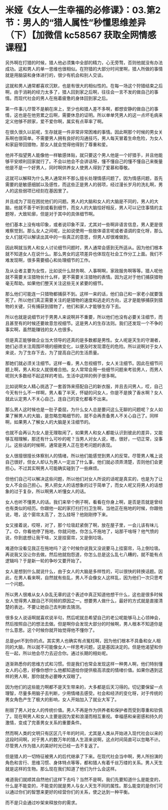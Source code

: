 # 米娅《女人一生幸福的必修课》：03.第2节：男人的“猎人属性”秒懂思维差异（下）【加微信 kc58567 获取全网情感课程】

另外啊在打猎的时候，猎人他必须集中全部的精力，心无旁骛，否则他就没有办法成功。这和男人的单一思维也很相似。在狩猎的大部分时间里啊，猎人所做的事情就是用脑袋和身体进行的，很少有机会和别人交谈。

这就和男人通常都喜欢沉默，也是有很大的相似性的。在每一场这个狩猎结束之后啊，由于消耗的经力太多了，猎人回到家之后啊，往往会一言不发的做自己的事情。而现代社会的男人在拖着疲惫的身体回到家之后。

第一件事儿尽管不是躺在床上，至少也和猎人差不多啊，都想安静的做自己的事情，这也是在他劳累之后啊，需要休息的证明。所以单单凭男人的这一点坏毛病来定义他够不顾家，爱不爱你啊，属实有点草率了啊。

在很久很久以前呢，生存就是一件非常非常困难的事情。因此啊那个时候的男女关系啊也很简单。不需要男人拥有良好的沟通技巧，男人每天冒着生命危险，为女人和家庭带回猎物，那女人就会觉得他得到了尊重和爱。

他并不指望男人能像他一样敏感体贴，就只要这个男人他是一个好猎手，并且他能够平安顺利回家就行了。不会以他会不会讲话呀，懂不懂自己的懂不懂自己来衡量他是不是一个好男人，同时啊供养女人使男人得到了爱慕和尊敬。

这就可以解释为什么男人通常并不那么擅长处理情感问题了。因为情感问题，首先需要的是敏感细腻以及感性，而这些正是男人的弱项，经过漫长岁月的洗礼啊，男人的这些弱项已经刻在基因里了。

并且成为了现在困扰他们的问题。男人的大脑和女人的大脑是不同的，男人的大脑，他就不善于听到或看到细节，而女人的大脑恰好相反，男人可以记住事情的主题呀，大致轮廓，但是对于其中的具体细节啊。

他们基本上没有啥印象，或者说印象不深，尤其对一些啊非语言信息，男人更是很难察觉到。那么女人之间呢，比如说使用一些肢体语言呢或者语调的变化呀，那么女人们就可以解读出其中的一些真正的意思，但男人却很难做到。

因此啊就当男人和女人讨论细节问题时，男人通常会感到无所适从。因为他们根本就不知道女人在说什么。那么男女的这项差异也体现在社会工作分工上面。我们不难发现啊，很多需要细心和处理细节的工作。

及从业者主要为女性，比如说什么财务啊、人事啊啊，家政服务啊等等。猎人呢他就不需要关注猎物长什么样，更不需要关注猎物的表情。因为这对于他们捕获猎物毫无帮助。如果他们整天关注这些无关紧要的细节。

那么他们可能连一只猎物都捕获不到。这样一来的话，他们自己和一家老小就要饿死了。所以他们真正需要关注的是猎物的速度和逃走的方向，这才是能够捕获到猎物的关键，只有捕获到猎物了，他们和家人才能够生存下去。

所以也就是说细节对于男男人来说啊并不重要，所以他们也没有必要关注细节，而且甚至有的时候还要故意忽视细节。这是男人的生存法则。我们还发现一个不争的事实啊，虽然能赚钱的女人也很多。

但是真正能够做企业当大领导的还真的是多数都是男性。女人呢是天生的守潮者，她们必须关注周围环境的细微变化，以便及时发现潜在的危险。所以说啊对于女人来说，为了生存下去，为了提高自己的生活质量。

那她们就必须关注细节。这样一看，男人忽视细节，女人关注细节。因此在细节问题上啊，男人和女人就很难合拍。女人常常会用一些细节问题来考验男人，而男人呢则大多数经不起这样的考验。生活中这样的例子很多啊。

比如说啊女人精心挑选了一套首饰来搭配自己的新衣服，并且去问男人，哎，自己今天有什么不一样啊，男人看了半天，怀疑的问女人，你是不是换了香水啊？女人就此认定男人不关心自己，连自己的变化都看不出来。

那么男人这时候也是一肚子委屈，为什么女人总是要问这么无聊的问题呢？女人如果了解男人的大脑，是忽略忽略细节的，就不会再责备男人不关心自己了。同样啊，如果男人了解女人的大脑是关注细节的。

也就不会再认为女人是无理取闹了。如果男人和女人都能认识到彼此的差异，又能够互相理解，那还有什么可吵的呢？当男人对女人说，嗯，很好，一切正常，没事儿。这些话的时候啊，通常是男人正在思考问题的表现。

女人很擅很擅长体察别人的情绪，所以他们能感觉到男人的反常。尽管男人嘴上说自己很好，但女人却认为男人一定出了什么事，他们就必须弄清楚，否则他们会更担心。不过其实啊男人可能确实碰到了一些麻烦。

但他们自己可以解决这些问题，所以他们对女人所说的话呢是真实的，也是为了让女人不会自己担心。男人把女人的话想象的过于简单了，而女人呢又将男人的话想象的过于复杂，所以啊男人听懂女人的话。

女人也听不懂男人的话。我们来举个例子啊，看看在你身上啊，是否是否就是曾经也有类似的经历。你跟他一起的家打扫打扫卫生啊，当他正在拖地的时候，你跟他说，嗯，这个窗帘太高了，怎么挂呀？他刚刚停下来。

女又接着说，哎呀，对了，那个垃圾赶紧倒了啊，放在屋子里，一会儿该有味儿了。😊，你看他停了拖地，你就问他，你怎么不拖地了，站那干啥呀？他气愤的说，你到底想让我干啥，又是挂窗帘，又是倒垃圾。

难道你没看见我正在拖地吗？这个时候你说我又没说要马上挂窗帘，马上倒垃圾。再说我又没让你去做。然后他就抱怨道，你怎么总是这么乱七八糟的，就不能有点逻辑吗？于是新一轮的争吵又要开始了。

女人是想到什么就说什么，由于女人的大脑是多样性的，可以很快的转换话题。因此，在男人看来啊，自然就有些乱，男人不会像女人这样乱，因为他们一次只思考一个问题。

所以男人很难从女人杂乱无章的这个表述中真正知道他想干什么，这也是很多时候女人觉得男人跟自己不同频的原因之一。想要男人做什么，最好的方式就是直接清楚的表达，不要让她自己去判断去猜测。

很多女人说话啊就喜欢说半句，然后呢就总希望自己的老公呢能够马上心领神会，然后按照自己的想法去做。但是啊你会发现大部分的时候啊，男人根本不知道你是什么意思。这个时候你就开始觉得他不懂你了。

总是get不到你的点。其实男人也确实有点冤枉啊，因为他们根本不具备和女人相同的大脑，所以就不可能像女人一样思考问题，这是基因决定的。但是他渴望和你在一起，所以他会尽力去迎合你。通过长期的相处呢。

逐渐熟悉你的思维方式和习惯。但是我们也常会发现这样一种男人啊，他们特别懂女人的心思，好像你想什么他都知道给你提供极高浓度的情绪价值。如果你遇到这样的男人啊，那你就务必要睁大双眼了。

因为他们的这些能力啊都不是天生带来的，大多都是后天习得的。切记要保留一点理智，尽量多用脑子去判断，少用情绪去感受。社会和经济的变化呀，对于传统的男女角色产生了极大的影响，女人开始加入了就业大军了。

削弱了男人对女人的传统价值。男人不再是作为供养者和保护者而受到尊重和钦佩了。现在啊男人和女人主要是因为爱和浪漫而相互重视。幸福感和亲密感和持久的激情，变成了完善男女关系的重要条件。

然而啊人类的文明只有区区几千年的时间，尤其是人类从开始进入现代社会以来的这段时间啊，对于男人的数万年的猎人生涯来说啊，这点时间简直可以忽略不计。尽管男人作为猎人的美好时光已经一去不复返了。

但是猎人的一切特征被男人的后代继承了下来。在现代社会当中啊，男人所扮演的角色和言行、思维习惯、身体特点等等，都和猎人有着千丝万缕的关系。男人天生就是这样的生物。那么现在我们知道了他们为什么会这样。

难道我们就顺其自然他们这样下去吗？当然不是啊，我们先要知道什么是能变的，什么是不能变的，不能变的就是男人与女人天生不同的属性。那么能变的是你们可以通过你们的智慧来更好的经营你们的关系，使之达到一种平衡。

而不是只会通过吵架来释放你的需求。